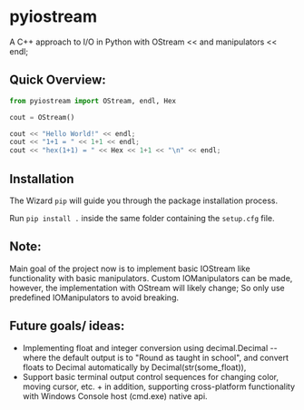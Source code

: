 # pyiostream
A C++ approach to I/O in Python with OStream &lt;&lt; and manipulators &lt;&lt; endl;


## Quick Overview:
```python
from pyiostream import OStream, endl, Hex

cout = OStream()

cout << "Hello World!" << endl;
cout << "1+1 = " << 1+1 << endl;
cout << "hex(1+1) = " << Hex << 1+1 << "\n" << endl;
```

## Installation
The Wizard `pip` will guide you through the package installation process.

Run `pip install .` inside the same folder containing the `setup.cfg` file.

## Note:
Main goal of the project now is to implement basic IOStream like functionality with basic manipulators. Custom IOManipulators can be made, however, the implementation with OStream will likely change; So only use predefined IOManipulators to avoid breaking.

## Future goals/ ideas:
- Implementing float and integer conversion using decimal.Decimal -- where the default output is to "Round as taught in school", and convert floats to Decimal automatically by Decimal(str(some_float)),
- Support basic terminal output control sequences for changing color, moving cursor, etc. + in addition, supporting cross-platform functionality with Windows Console host (cmd.exe) native api.
